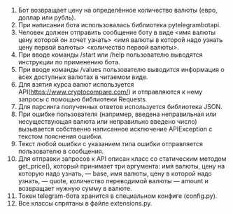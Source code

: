 1. Бот возвращает цену на определённое количество валюты (евро, доллар или рубль).
2. При написании бота использовалась библиотека pytelegrambotapi.
3. Человек должен отправить сообщение боту в виде <имя валюты цену которой он хочет узнать> <имя валюты в которой надо узнать цену первой валюты> <количество первой валюты>.
4. При вводе команды /start или /help пользователю выводятся инструкции по применению бота.
5. При вводе команды /values пользователю выводится информация о всех доступных валютах в читаемом виде.
6. Для взятия курса валют используется API(https://www.cryptocompare.com/) и отправляются к нему запросы с помощью библиотеки Requests.
7. Для парсинга полученных ответов используется библиотека JSON.
8. При ошибке пользователя (например, введена неправильная или несуществующая валюта или неправильно введено число) вызывается собственно написанное исключение APIException с текстом пояснения ошибки.
9. Текст любой ошибки с указанием типа ошибки отправляется пользователю в сообщения.
10. Для отправки запросов к API описан класс со статическим методом get_price(), который принимает три аргумента: имя валюты, цену на которую надо узнать, — base, имя валюты, цену в которой надо узнать, — quote, количество переводимой валюты — amount и возвращает нужную сумму в валюте.
10. Токен telegram-бота хранится в специальном конфиге (config.py).
11. Все классы спрятаны в файле extensions.py.
